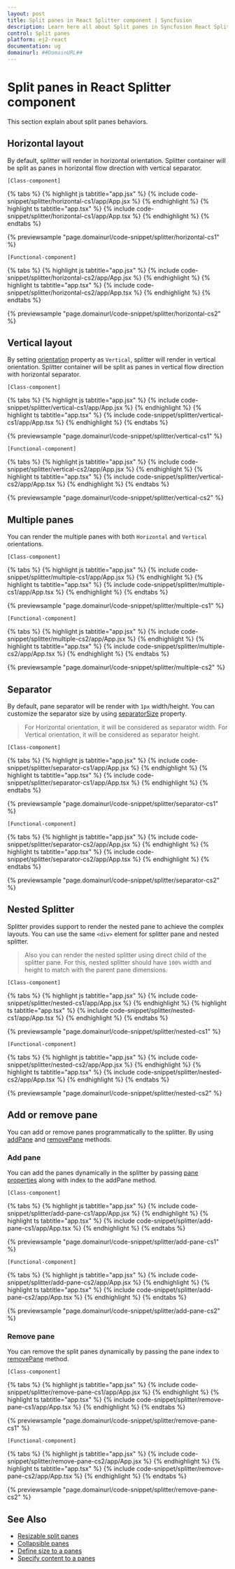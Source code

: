```yaml
---
layout: post
title: Split panes in React Splitter component | Syncfusion
description: Learn here all about Split panes in Syncfusion React Splitter component of Syncfusion Essential JS 2 and more.
control: Split panes 
platform: ej2-react
documentation: ug
domainurl: ##DomainURL##
---
```


# Split panes in React Splitter component

This section explain about split panes behaviors.

## Horizontal layout

By default, splitter will render in horizontal orientation. Splitter container will be split as panes in horizontal flow direction with vertical separator.

`[Class-component]`

{% tabs %}
{% highlight js tabtitle="app.jsx" %}
{% include code-snippet/splitter/horizontal-cs1/app/App.jsx %}
{% endhighlight %}
{% highlight ts tabtitle="app.tsx" %}
{% include code-snippet/splitter/horizontal-cs1/app/App.tsx %}
{% endhighlight %}
{% endtabs %}

 {% previewsample "page.domainurl/code-snippet/splitter/horizontal-cs1" %}

`[Functional-component]`

{% tabs %}
{% highlight js tabtitle="app.jsx" %}
{% include code-snippet/splitter/horizontal-cs2/app/App.jsx %}
{% endhighlight %}
{% highlight ts tabtitle="app.tsx" %}
{% include code-snippet/splitter/horizontal-cs2/app/App.tsx %}
{% endhighlight %}
{% endtabs %}

 {% previewsample "page.domainurl/code-snippet/splitter/horizontal-cs2" %}

## Vertical layout

By setting [orientation](https://ej2.syncfusion.com/react/documentation/api/splitter/#orientation) property as `Vertical`, splitter will render in vertical orientation. Splitter container will be split as panes in vertical flow direction with horizontal separator.

`[Class-component]`

{% tabs %}
{% highlight js tabtitle="app.jsx" %}
{% include code-snippet/splitter/vertical-cs1/app/App.jsx %}
{% endhighlight %}
{% highlight ts tabtitle="app.tsx" %}
{% include code-snippet/splitter/vertical-cs1/app/App.tsx %}
{% endhighlight %}
{% endtabs %}

 {% previewsample "page.domainurl/code-snippet/splitter/vertical-cs1" %}

`[Functional-component]`

{% tabs %}
{% highlight js tabtitle="app.jsx" %}
{% include code-snippet/splitter/vertical-cs2/app/App.jsx %}
{% endhighlight %}
{% highlight ts tabtitle="app.tsx" %}
{% include code-snippet/splitter/vertical-cs2/app/App.tsx %}
{% endhighlight %}
{% endtabs %}

 {% previewsample "page.domainurl/code-snippet/splitter/vertical-cs2" %}

## Multiple panes

You can render the multiple panes with both `Horizontal` and `Vertical` orientations.

`[Class-component]`

{% tabs %}
{% highlight js tabtitle="app.jsx" %}
{% include code-snippet/splitter/multiple-cs1/app/App.jsx %}
{% endhighlight %}
{% highlight ts tabtitle="app.tsx" %}
{% include code-snippet/splitter/multiple-cs1/app/App.tsx %}
{% endhighlight %}
{% endtabs %}

 {% previewsample "page.domainurl/code-snippet/splitter/multiple-cs1" %}

`[Functional-component]`

{% tabs %}
{% highlight js tabtitle="app.jsx" %}
{% include code-snippet/splitter/multiple-cs2/app/App.jsx %}
{% endhighlight %}
{% highlight ts tabtitle="app.tsx" %}
{% include code-snippet/splitter/multiple-cs2/app/App.tsx %}
{% endhighlight %}
{% endtabs %}

 {% previewsample "page.domainurl/code-snippet/splitter/multiple-cs2" %}

## Separator

By default, pane separator will be render with `1px` width/height. You can customize the separator size by using [separatorSize](https://ej2.syncfusion.com/react/documentation/api/splitter/#separatorsize) property.

> For Horizontal orientation, it will be considered as separator width.
> For Vertical orientation, it will be considered as separator height.

`[Class-component]`

{% tabs %}
{% highlight js tabtitle="app.jsx" %}
{% include code-snippet/splitter/separator-cs1/app/App.jsx %}
{% endhighlight %}
{% highlight ts tabtitle="app.tsx" %}
{% include code-snippet/splitter/separator-cs1/app/App.tsx %}
{% endhighlight %}
{% endtabs %}

 {% previewsample "page.domainurl/code-snippet/splitter/separator-cs1" %}

`[Functional-component]`

{% tabs %}
{% highlight js tabtitle="app.jsx" %}
{% include code-snippet/splitter/separator-cs2/app/App.jsx %}
{% endhighlight %}
{% highlight ts tabtitle="app.tsx" %}
{% include code-snippet/splitter/separator-cs2/app/App.tsx %}
{% endhighlight %}
{% endtabs %}

 {% previewsample "page.domainurl/code-snippet/splitter/separator-cs2" %}

## Nested Splitter

Splitter provides support to render the nested pane to achieve the complex layouts. You can use the same `<div>` element for splitter pane and nested splitter.

> Also you can render the nested splitter using direct child of the splitter pane. For this, nested splitter should have `100%` width and height to match with the parent pane dimensions.

`[Class-component]`

{% tabs %}
{% highlight js tabtitle="app.jsx" %}
{% include code-snippet/splitter/nested-cs1/app/App.jsx %}
{% endhighlight %}
{% highlight ts tabtitle="app.tsx" %}
{% include code-snippet/splitter/nested-cs1/app/App.tsx %}
{% endhighlight %}
{% endtabs %}

 {% previewsample "page.domainurl/code-snippet/splitter/nested-cs1" %}

`[Functional-component]`

{% tabs %}
{% highlight js tabtitle="app.jsx" %}
{% include code-snippet/splitter/nested-cs2/app/App.jsx %}
{% endhighlight %}
{% highlight ts tabtitle="app.tsx" %}
{% include code-snippet/splitter/nested-cs2/app/App.tsx %}
{% endhighlight %}
{% endtabs %}

 {% previewsample "page.domainurl/code-snippet/splitter/nested-cs2" %}

## Add or remove pane

You can add or remove panes programmatically to the splitter. By using [addPane](https://ej2.syncfusion.com/react/documentation/api/splitter#addpane) and [removePane](https://ej2.syncfusion.com/react/documentation/api/splitter#removepane) methods.

### Add pane

You can add the panes dynamically in the splitter by passing [pane properties](https://ej2.syncfusion.com/documentation/api/splitter/panePropertiesModel/) along with index to the addPane method.

`[Class-component]`

{% tabs %}
{% highlight js tabtitle="app.jsx" %}
{% include code-snippet/splitter/add-pane-cs1/app/App.jsx %}
{% endhighlight %}
{% highlight ts tabtitle="app.tsx" %}
{% include code-snippet/splitter/add-pane-cs1/app/App.tsx %}
{% endhighlight %}
{% endtabs %}

 {% previewsample "page.domainurl/code-snippet/splitter/add-pane-cs1" %}

`[Functional-component]`

{% tabs %}
{% highlight js tabtitle="app.jsx" %}
{% include code-snippet/splitter/add-pane-cs2/app/App.jsx %}
{% endhighlight %}
{% highlight ts tabtitle="app.tsx" %}
{% include code-snippet/splitter/add-pane-cs2/app/App.tsx %}
{% endhighlight %}
{% endtabs %}

 {% previewsample "page.domainurl/code-snippet/splitter/add-pane-cs2" %}

### Remove pane

You can remove the split panes dynamically by passing the pane index to [removePane](https://ej2.syncfusion.com/react/documentation/api/splitter#removepane) method.

`[Class-component]`

{% tabs %}
{% highlight js tabtitle="app.jsx" %}
{% include code-snippet/splitter/remove-pane-cs1/app/App.jsx %}
{% endhighlight %}
{% highlight ts tabtitle="app.tsx" %}
{% include code-snippet/splitter/remove-pane-cs1/app/App.tsx %}
{% endhighlight %}
{% endtabs %}

 {% previewsample "page.domainurl/code-snippet/splitter/remove-pane-cs1" %}

`[Functional-component]`

{% tabs %}
{% highlight js tabtitle="app.jsx" %}
{% include code-snippet/splitter/remove-pane-cs2/app/App.jsx %}
{% endhighlight %}
{% highlight ts tabtitle="app.tsx" %}
{% include code-snippet/splitter/remove-pane-cs2/app/App.tsx %}
{% endhighlight %}
{% endtabs %}

 {% previewsample "page.domainurl/code-snippet/splitter/remove-pane-cs2" %}

## See Also

* [Resizable split panes](resize)
* [Collapsible panes](expand-collapse)
* [Define size to a panes](pane-sizing)
* [Specify content to a panes](pane-content)
